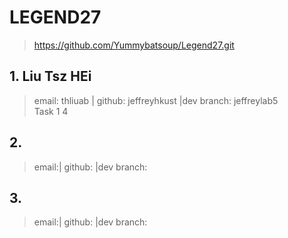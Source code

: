 # LEGEND27
> https://github.com/Yummybatsoup/Legend27.git


## 1. Liu Tsz HEi
> email: thliuab | github: jeffreyhkust |dev branch: jeffreylab5 <br/> 
> Task 1  4

## 2.
> email:| github: |dev branch:
>

## 3.
> email:| github: |dev branch:
>
